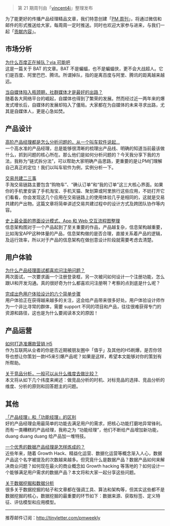 > 第 21 期周刊由「[vincent4j](http://pmweekly.com/contributors/#vincent4j)」整理发布     

为了能更好的传播产品经理精品文章，我们特意创建「[PM 周刊](http://pmweekly.com/)」，将通过微信和邮件的形式推送给大家，每周周一定时推送。同时也欢迎大家参与进来，与我们一起「[贡献内容](https://github.com/vincent4j/pmweekly.com/issues/new)」。    

## 市场分析

[为什么百度正在掉队？via 可能吧](http://mp.weixin.qq.com/s?__biz=MjM5ODQwMjA4MA==&mid=401809677&idx=1&sn=bd4b0c603463856845c3c1c9e817a092&scene=23&srcid=03306Rz5J1vpetDO2sacPWVh#rd)   
这是一篇关于 BAT 的文章。BAT 不是蝙蝠，也不是蝙蝠侠，更不会大战超人。它们是百度、阿里巴巴、腾讯。所谓掉队，指的是离百度与阿里、腾讯的距离越来越远。   

[当自媒体陷入瓶颈期，社群媒体才是最好的出路？](http://mp.weixin.qq.com/s?__biz=MjAzNzMzNTkyMQ==&mid=405847068&idx=1&sn=4ee0214059387b65269c241b2f9f8d79&scene=23&srcid=0330YpJwigalHIX8WcaMbZ2v#rd)   
随着各大网络平台的崛起，自媒体也得到了繁荣的发展。然而经过近一两年来的爆发式增长后，自媒体的发展却陷入了僵局。大家都在为自媒体的未来寻求出路，尤其是自媒体人，更是心急如焚。     

## 产品设计

[高阶产品经理都是怎么分析问题的，从一个叫车软件说起...](http://mp.weixin.qq.com/s?__biz=MjM5OTEwNjI2MA==&mid=404165888&idx=1&sn=7edca5ffa232a51f74f7415b05b4c53e&scene=23&srcid=0402wCQEXiIBTPloo8zt98Ep#rd)   
一个高水准的产品经理，总是能够很清晰的梳理出产品线、明确的知道当前最该做什么，抓到问题的核心所在。那么他们是如何分析问题的？今天我分享下我的方法，我称为“链式拆分法”，可以帮助大家明确产品思路，更重要的是让PM们理解自己真正的定位！我们以叫车软件为例，实例分析一下。     

[交易共建二三事](http://mp.weixin.qq.com/s?__biz=MzAxMTM0ODM4OQ==&mid=404290090&idx=1&sn=79c9680f850788aad38df61ef21e2e59&scene=23&srcid=0411HOPJ4XETpQtEfWPb04xs#rd)   
手淘交易链路主要包含“购物车”、“确认订单”和“我的订单”这三大核心界面。如果你的手机里安装了手机淘宝、手机天猫、聚划算或阿里旅行这些应用，不妨打开它们看看，你会发现这几个应用在交易链路上的使用体验几乎是相同的，这就是交易共建的产出物。这篇文章将简单讲述交易共建过程中的设计方式及跨团队协作等内容。      

[史上最全面的界面设计模式、App 和 Web 交互流程图整理](http://mp.weixin.qq.com/s?__biz=MjM5NjA3ODI3Ng==&mid=402291859&idx=1&sn=498c1199e6d6806c866deca93371fcf1&scene=23&srcid=0410WaDAc5RS0kBQqRFURsgc#rd)   
信息架构图对于一个产品起到了至关重要的作品，产品越复杂，信息架构越重要，比如淘宝APP这种体量的产品，信息架构做的是否合理，直接关系着产品的逻辑，及运行效率，所以对于产品的信息架构在做创意设计阶段就需要考虑去清楚。   


## 用户体验 

[为什么产品经理面试都喜欢问注册问题？](http://mp.weixin.qq.com/s?__biz=MjM5NDEwMjg2MA==&mid=2650904597&idx=1&sn=ad9cb7722c2c329d9a58095fbd9fbd2c&scene=23&srcid=04115qV4zaYisaHsnwcHsHxK#rd)   
两次面试，一次要求画一个注册登录框，另一次被问如何设计一个注册功能，怎么跟UI和开发沟通。真的很好奇为什么都喜欢问注册啊？考察的点到底是什么呢？   

[完成出色用户体验设计的六个简单步骤](http://mp.weixin.qq.com/s?__biz=MzAxNDAxOTcxOQ==&mid=2650934113&idx=1&sn=4ed2468a73f38ff413f29d742bd9e75f&scene=23&srcid=0411cR6Mv0em3Zs6vbkq7kwG#rd)  
用户体验正在获得越来越多的关注，这会给产品带来很多好处。用户体验设计师作为一个非比寻常的群体，需要 support 不同的项目和产品，往往很难获得专门的资源和路径，这也是为什么要阅读本文的原因！     

## 产品运营  

[如何打造准爆款营销 H5](http://mp.weixin.qq.com/s?__biz=MjM5MDgzNDkzMw==&mid=404629003&idx=1&sn=e740a227c1b1450aa3fffc95191b904b&scene=23&srcid=0411YlAXeu3lKPM5SWhwjgtS#rd)   
作为互联网从业者的你是否近期被朋友圈中「值乎」及其他的H5刷爆，是否你领导也想让你策划一款H5来引爆产品呢？如果是这样，希望本文能够对你的策划有所帮助。    

[关于竞品分析，一般可以从什么维度去做比较？](http://mp.weixin.qq.com/s?__biz=MzIzOTE0NjczMw==&mid=407250802&idx=1&sn=bd7ea6ffc7df63915385fcc63509cf29&scene=23&srcid=04113LPbx6SOdPhtOSpOmOqK#rd)   
本文将从如下几个纬度来阐述：做竞品分析的时机、对标竞品的选择、竞品分析的维度、分析的原则和回答题主的问题。   

## 其他  

[「产品经理」和「功能经理」的区别](https://36kr.com/p/5045631.html)   
好的产品经理会用最简单的功能去满足用户的需求，把核心功能打磨地异常锋利。而有一类糟糕的产品经理，我称之为 “功能经理”，他们不断给产品增加新功能，duang duang duang 给产品加一堆特技。   

[一个优秀的数据产品经理是怎样炼成的？](http://mp.weixin.qq.com/s?__biz=MjM5NTQ5MjIyMA==&mid=406148610&idx=2&sn=5d385441109bf632e85f09023e34f496&scene=23&srcid=0411muzOwuK67otWZsU8jVST#rd)   
近些年来，随着 Growth Hack、精益化运营、数据化运营等概念渐入人心，数据产品这个名字被提及的次数越来越多。但究竟什么是数据产品？数据产品如何来解决商业问题？如何现在最火的商业概念如 Growth hacking 等落地的？如何设计一个能够满足用户需求的数据产品？本文将和大家一起分享这些问题。   

[关于数据挖掘和数据分析](http://mp.weixin.qq.com/s?__biz=MjM5NTQ5MjIyMA==&mid=406100342&idx=1&sn=146ede14fec102cb19319901766c9867&scene=23&srcid=0411Y1p2yOJAbfdU8h66wbE0#rd)   
很多关于数据挖掘的帖子和文章都在强调工具、算法和架构等，但其实这些都不是数据挖掘的核心，数据挖掘的最重要的环节如下：数据来源、获取标签、定义特征、评估模型和应用模型。    


---
推荐邮件订阅：<http://tinyletter.com/pmweekly>  